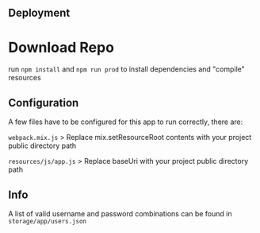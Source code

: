 ## Deployment

# Download Repo
run `npm install` and `npm run prod` to install dependencies and "compile" resources

## Configuration

A few files have to be configured for this app to run correctly, there are:

`webpack.mix.js` > Replace mix.setResourceRoot contents with your project public directory path

`resources/js/app.js` > Replace baseUri with your project public directory path

## Info

A list of valid username and password combinations can be found in `storage/app/users.json`